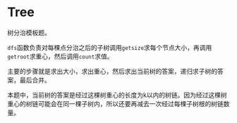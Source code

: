# Tree

树分治模板题。

`dfs`函数负责对每棵点分治之后的子树调用`getsize`求每个节点大小，再调用`getroot`求重心，然后调用`count`求值。

主要的步骤就是求出大小，求出重心，然后求出当前树的答案，递归求子树的答案，最后合并。

本题中，当前树的答案是经过这棵树重心的长度为k以内的树链。因为经过这棵树重心的树链可能会在同一棵子树内，所以还要再减去一次经过每棵子树根的树链数量。
